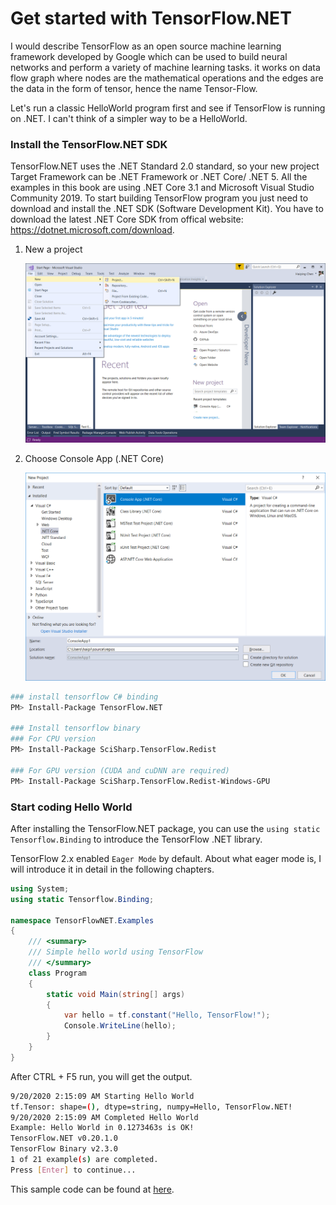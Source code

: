 # 	Get started with TensorFlow.NET

I would describe TensorFlow as an open source machine learning framework developed by Google which can be used to build neural networks and perform a variety of machine learning tasks. it works on data flow graph where nodes are the mathematical operations and the edges are the data in the form of tensor, hence the name Tensor-Flow. 



Let's run a classic HelloWorld program first and see if TensorFlow is running on .NET. I can't think of a simpler way to be a HelloWorld.



### Install the TensorFlow.NET SDK

TensorFlow.NET uses the .NET Standard 2.0 standard, so your new project Target Framework can be .NET Framework or .NET Core/ .NET 5.  All the examples in this book are using .NET Core 3.1 and Microsoft Visual Studio Community 2019. To start building TensorFlow program you just need to download and install the .NET SDK (Software Development Kit). You have to download the latest .NET Core SDK from offical website: https://dotnet.microsoft.com/download.



1. New a project

   ![New Project](../_images/new-project.png)

2. Choose Console App (.NET Core)

   ![Console App](../_images/new-project-console.png)



```bash
### install tensorflow C# binding
PM> Install-Package TensorFlow.NET

### Install tensorflow binary
### For CPU version
PM> Install-Package SciSharp.TensorFlow.Redist

### For GPU version (CUDA and cuDNN are required)
PM> Install-Package SciSharp.TensorFlow.Redist-Windows-GPU
```

### Start coding Hello World

After installing the TensorFlow.NET package, you can use the `using static Tensorflow.Binding` to introduce the TensorFlow .NET library.

TensorFlow 2.x enabled `Eager Mode` by default. About what eager mode is, I will introduce it in detail in the following chapters.

```csharp
using System;
using static Tensorflow.Binding;

namespace TensorFlowNET.Examples
{
    /// <summary>
    /// Simple hello world using TensorFlow
    /// </summary>
    class Program
    {
        static void Main(string[] args)
        {
            var hello = tf.constant("Hello, TensorFlow!");
            Console.WriteLine(hello);
        }
    }
}
```
After CTRL + F5 run, you will get the output.
```bash
9/20/2020 2:15:09 AM Starting Hello World
tf.Tensor: shape=(), dtype=string, numpy=Hello, TensorFlow.NET!
9/20/2020 2:15:09 AM Completed Hello World
Example: Hello World in 0.1273463s is OK!
TensorFlow.NET v0.20.1.0
TensorFlow Binary v2.3.0
1 of 21 example(s) are completed.
Press [Enter] to continue...
```

This sample code can be found at [here](https://github.com/SciSharp/SciSharp-Stack-Examples/blob/master/src/TensorFlowNET.Examples/HelloWorld.cs).

